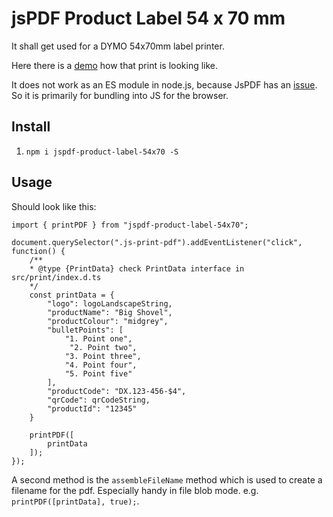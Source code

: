 # jsPDF Product Label 54 x 70 mm

It shall get used for a DYMO 54x70mm label printer.

Here there is a [demo](https://andrekelling.github.io/jspdf-template-labelprint/) how that print is looking like.

It does not work as an ES module in node.js, because JsPDF has an [issue](https://github.com/parallax/jsPDF/issues/783). So it is primarily for bundling into JS for the browser.

## Install

1. `npm i jspdf-product-label-54x70 -S`

## Usage

Should look like this:

```
import { printPDF } from "jspdf-product-label-54x70";

document.querySelector(".js-print-pdf").addEventListener("click", function() {
    /**
    * @type {PrintData} check PrintData interface in src/print/index.d.ts
    */
    const printData = {
        "logo": logoLandscapeString,
        "productName": "Big Shovel",
        "productColour": "midgrey",
        "bulletPoints": [
            "1. Point one",
             "2. Point two",
            "3. Point three",
            "4. Point four",
            "5. Point five"
        ],
        "productCode": "DX.123-456-$4",
        "qrCode": qrCodeString,
        "productId": "12345"
    }
    
    printPDF([
        printData
    ]);
});
```

A second method is the `assembleFileName` method which is used to create a filename for the pdf.
Especially handy in file blob mode. e.g. `printPDF([printData], true);`.


